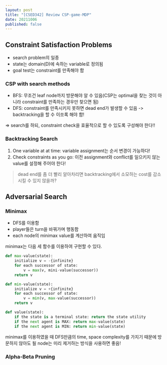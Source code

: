 ```yaml
---
layout: post
title: "[CSED342] Review CSP-game-MDP"
date: 20211006
published: false
---
```


## Constraint Satisfaction Problems

- search problem의 일종
- state는 domain(D)에 속하는 variable로 정의됨
- goal test는 constraint를 만족해야 함

### CSP with search methods

- BFS: 무조건 leaf node까지 방문해야 알 수 있음(CSP는 optimal을 찾는 것이 아니라 constraint를 만족하는 경우만 찾으면 됨)
- DFS: constraint를 만족시키지 못하면 dead end가 발생할 수 있음 -> backtracking을 할 수 이쏘록 해야 함!

=> search를 하되, constraint check을 효율적으로 할 수 있도록 구성해야 한다!!

### Backtracking Search

1. One variable at at time: variable assignment는 순서 변경이 가능하다!
2. Check constraints as you go: 이전 assignment와 conflict를 일으키지 않는 value를 설정해 주어야 한다!

> dead end를 좀 더 빨리 알아차리면 backtracking에서 소모하는 cost를 감소시킬 수 있지 않을까?


<!-- 20p부터 하기! 우선 minimax부터 복습해야겠음 ㅇㅇ -->

## Adversarial Search

### Minimax

- DFS를 이용함
- player들은 turn을 바꿔가며 행동함
- each node의 minimax value를 계산하여 움직임

minimax는 다음 세 함수를 이용하여 구현할 수 있다.

```python
def max-value(state):
    initialize v = -{infinite}
    for each successor of state:
        v = max(v, mini-value(successor))
    return v
```

```python
def min-value(state):
    initialize v = +{infinite}
    for each successor of state:
        v = min(v, max-value(successor))
    return v
```

```python
def value(state):
    if the state is a terminal state: return the state utility
    if the next agent is MAX: return max-value(state)
    if the next agent is MIN: return min-value(state) 
```

minimax를 이용하였을 때 DFS만큼의 time, space complexity를 가지기 때문에 방문하지 않아도 될 node는 미리 제거하는 방식을 사용하면 좋음!

### Alpha-Beta Pruning